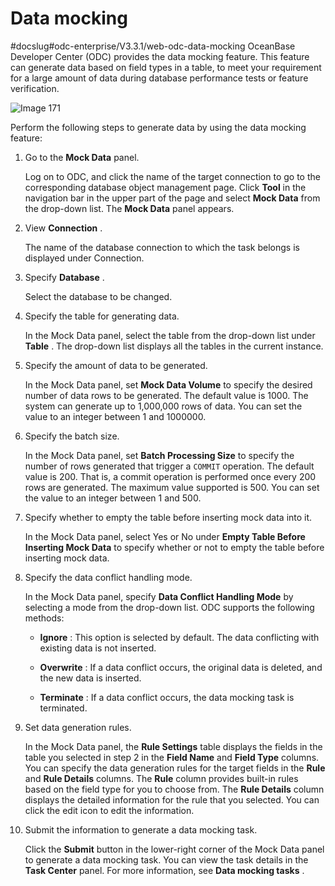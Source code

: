 Data mocking 
=================================
#docslug#odc-enterprise/V3.3.1/web-odc-data-mocking
OceanBase Developer Center (ODC) provides the data mocking feature. This feature can generate data based on field types in a table, to meet your requirement for a large amount of data during database performance tests or feature verification. 

![Image 171](https://help-static-aliyun-doc.aliyuncs.com/assets/img/en-US/8315511561/p240476.png)

Perform the following steps to generate data by using the data mocking feature:

1. Go to the **Mock Data** panel. 

   Log on to ODC, and click the name of the target connection to go to the corresponding database object management page. Click **Tool** in the navigation bar in the upper part of the page and select **Mock Data** from the drop-down list. The **Mock Data** panel appears.
   

2. View **Connection** . 

   The name of the database connection to which the task belongs is displayed under Connection.
   

3. Specify **Database** . 

   Select the database to be changed.
   

4. Specify the table for generating data. 

   In the Mock Data panel, select the table from the drop-down list under **Table** . The drop-down list displays all the tables in the current instance.
   

5. Specify the amount of data to be generated. 

   In the Mock Data panel, set **Mock Data Volume** to specify the desired number of data rows to be generated. The default value is 1000. The system can generate up to 1,000,000 rows of data. You can set the value to an integer between 1 and 1000000.
   

6. Specify the batch size. 

   In the Mock Data panel, set **Batch Processing Size** to specify the number of rows generated that trigger a `COMMIT` operation. The default value is 200. That is, a commit operation is performed once every 200 rows are generated. The maximum value supported is 500. You can set the value to an integer between 1 and 500.
   

7. Specify whether to empty the table before inserting mock data into it. 

   In the Mock Data panel, select Yes or No under **Empty Table Before Inserting Mock Data** to specify whether or not to empty the table before inserting mock data.
   

8. Specify the data conflict handling mode. 

   In the Mock Data panel, specify **Data Conflict Handling Mode** by selecting a mode from the drop-down list. ODC supports the following methods:
   * **Ignore** : This option is selected by default. The data conflicting with existing data is not inserted.

     
   
   * **Overwrite** : If a data conflict occurs, the original data is deleted, and the new data is inserted.

     
   
   * **Terminate** : If a data conflict occurs, the data mocking task is terminated.

     
   

   

9. Set data generation rules. 

   In the Mock Data panel, the **Rule Settings** table displays the fields in the table you selected in step 2 in the **Field Name** and **Field Type** columns. You can specify the data generation rules for the target fields in the **Rule** and **Rule Details** columns. The **Rule** column provides built-in rules based on the field type for you to choose from. The **Rule Details** column displays the detailed information for the rule that you selected. You can click the edit icon to edit the information.
   

10. Submit the information to generate a data mocking task. 

    Click the **Submit** button in the lower-right corner of the Mock Data panel to generate a data mocking task. You can view the task details in the **Task Center** panel. For more information, see **Data mocking tasks** . 

    




